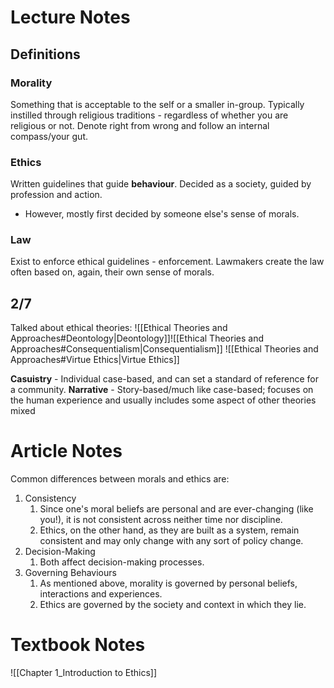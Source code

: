 # Lecture Notes
## Definitions 
### Morality
Something that is acceptable to the self or a smaller in-group.
Typically instilled through religious traditions - regardless of whether you are religious or not. 
Denote right from wrong and follow an internal compass/your gut.
### Ethics
Written guidelines that guide **behaviour**.
Decided as a society, guided by profession and action. 
- However, mostly first decided by someone else's sense of morals. 
### Law
Exist to enforce ethical guidelines - enforcement. 
Lawmakers create the law often based on, again, their own sense of morals. 
## 2/7
Talked about ethical theories: ![[Ethical Theories and Approaches#Deontology|Deontology]]![[Ethical Theories and Approaches#Consequentialism|Consequentialism]]
![[Ethical Theories and Approaches#Virtue Ethics|Virtue Ethics]]

**Casuistry** - Individual case-based, and can set a standard of reference for a community. 
**Narrative** - Story-based/much like case-based; focuses on the human experience and usually includes some aspect of other theories mixed
# Article Notes
Common differences between morals and ethics are: 
1. Consistency
	1. Since one's moral beliefs are personal and are ever-changing (like you!), it is not consistent across neither time nor discipline. 
	2. Ethics, on the other hand, as they are built as a system, remain consistent and may only change with any sort of policy change. 
2. Decision-Making
	1. Both affect decision-making processes. 
3. Governing Behaviours
	1. As mentioned above, morality is governed by personal beliefs, interactions and experiences. 
	2. Ethics are governed by the society and context in which they lie. 
# Textbook Notes
![[Chapter 1_Introduction to Ethics]]
